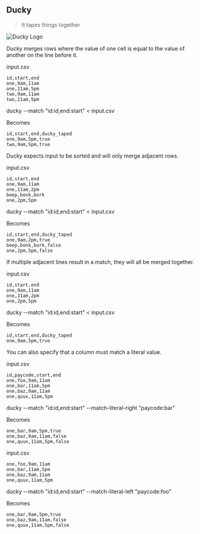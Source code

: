 ## Ducky

> It tapes things together

![Ducky Logo](https://notbad.software/img/ducky_logo.jpg "Picture of a giant rubber duck")

Ducky merges rows where the value of one cell is equal to the value of another on the line before it.

input.csv
```
id,start,end
one,9am,11am
one,11am,5pm
two,9am,11am
two,11am,5pm
```

ducky --match "id:id,end:start" < input.csv

Becomes
```
id,start,end,ducky_taped
one,9am,5pm,true
two,9am,5pm,true
```

Ducky expects input to be sorted and will only merge adjacent rows.

input.csv
```
id,start,end
one,9am,11am
one,11am,2pm
beep,bonk,bork
one,2pm,5pm
```

ducky --match "id:id,end:start" < input.csv

Becomes
```
id,start,end,ducky_taped
one,9am,2pm,true
beep,bonk,bork,false
one,2pm,5pm,false
```

If multiple adjacent lines result in a match, they will all be merged together.

input.csv
```
id,start,end
one,9am,11am
one,11am,2pm
one,2pm,5pm
```

ducky --match "id:id,end:start" < input.csv

Becomes
```
id,start,end,ducky_taped
one,9am,5pm,true
```

You can also specify that a column must match a literal value.

input.csv
```
id,paycode,start,end
one,foo,9am,11am
one,bar,11am,5pm
one,baz,9am,11am
one,quux,11am,5pm
```

ducky --match "id:id,end:start" --match-literal-right "paycode:bar"

Becomes
```
one,bar,9am,5pm,true
one,baz,9am,11am,false
one,quux,11am,5pm,false
```

input.csv
```
one,foo,9am,11am
one,bar,11am,5pm
one,baz,9am,11am
one,quux,11am,5pm
```

ducky --match "id:id,end:start" --match-literal-left "paycode:foo"

Becomes
```
one,bar,9am,5pm,true
one,baz,9am,11am,false
one,quux,11am,5pm,false
```
